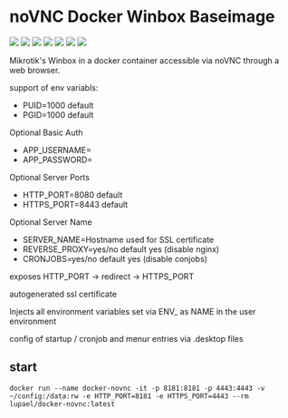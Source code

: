 # noVNC Docker Winbox Baseimage

[![](https://images.microbadger.com/badges/version/lupael/docker-novnc.svg)](http://microbadger.com/images/lupael/docker-novnc "Get your own version badge on microbadger.com") [![](https://img.shields.io/docker/pulls/lupael/docker-novnc.svg)](https://cloud.docker.com/repository/docker/lupael/docker-novnc) [![](https://img.shields.io/docker/stars/lupael/docker-novnc.svg)](https://cloud.docker.com/repository/docker/lupael/docker-novnc) [![](https://img.shields.io/github/last-commit/lupael/docker-novnc.svg)](https://github.com/lupael/docker-novnc) [![](https://img.shields.io/maintenance/yes/2022.svg)](https://github.com/lupael/docker-novnc) [![](https://img.shields.io/github/issues-raw/lupael/docker-novnc.svg)](https://github.com/lupael/docker-novnc/issues) [![](https://img.shields.io/github/issues-pr-raw/lupael/docker-novnc.svg)](https://github.com/lupael/docker-novnc/pulls)

Mikrotik's Winbox in a docker container accessible via noVNC through a web browser.

support of env variabls:
- PUID=1000 default
- PGID=1000 default

Optional Basic Auth
- APP_USERNAME=
- APP_PASSWORD=

Optional Server Ports
- HTTP_PORT=8080 default
- HTTPS_PORT=8443 default

Optional Server Name
- SERVER_NAME=Hostname used for SSL certificate
- REVERSE_PROXY=yes/no default yes (disable nginx)
- CRONJOBS=yes/no default yes (disable conjobs)

exposes HTTP_PORT -> redirect -> HTTPS_PORT

autogenerated ssl certificate

Injects all environment variables set via
ENV_<NAME> as NAME in the user environment

config of startup / cronjob and menur entries via <name>.desktop files

## start
```
docker run --name docker-novnc -it -p 8181:8181 -p 4443:4443 -v ~/config:/data:rw -e HTTP_PORT=8181 -e HTTPS_PORT=4443 --rm lupael/docker-novnc:latest
```
